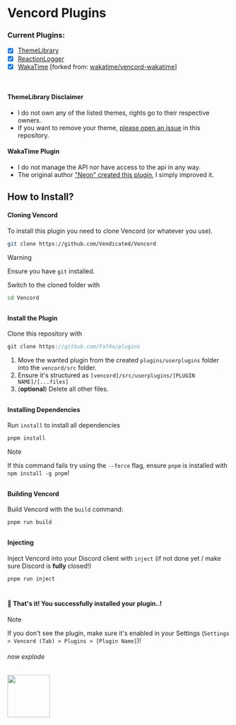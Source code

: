 # Vencord Plugins

### Current Plugins:
- [x] [ThemeLibrary](https://github.com/Faf4a/plugins/tree/main/userplugins/ThemeLibrary)
- [x] [ReactionLogger](https://github.com/Faf4a/plugins/tree/main/userplugins/ReactionLogger)
- [x] [WakaTime](https://github.com/Faf4a/plugins/tree/main/userplugins/wakatime) [forked from: [wakatime/vencord-wakatime](https://github.com/wakatime/vencord-wakatime)]
<br/>

#### ThemeLibrary Disclaimer

- I do not own any of the listed themes, rights go to their respective owners.
- If you want to remove your theme, [please open an issue](https://github.com/Faf4a/plugins/issues/new?assignees=&labels=removal&projects=&template=request_removal.yml&title=Theme+Removal) in this repository.

#### WakaTime Plugin

- I do not manage the API nor have access to the api in any way.
- The original author ["Neon" created this plugin](https://github.com/wakatime/vencord-wakatime), I simply improved it.

## How to Install?
#### Cloning Vencord
To install this plugin you need to clone Vencord (or whatever you use).

```bash
git clone https://github.com/Vendicated/Vencord
```
> [!WARNING]
> Ensure you have `git` installed.

Switch to the cloned folder with
```bash
cd Vencord
```

##
#### Install the Plugin

Clone this repository with 
```js
git clone https://github.com/Faf4a/plugins
```

1. Move the wanted plugin from the created `plugins/userplugins` folder into the `vencord/src` folder.
2. Ensure it's structured as `[vencord]/src/userplugins/[PLUGIN NAME]/[...files]`
3. (**optional**) Delete all other files.

##
#### Installing Dependencies
Run `install` to install all dependencies
```js
pnpm install
```
> [!NOTE]
> If this command fails try using the `--force` flag, ensure `pnpm` is installed with `npm install -g pnpm`!

##
#### Building Vencord
Build Vencord with the `build` command:
```bash
pnpm run build
```
##
#### Injecting
Inject Vencord into your Discord client with `inject` (if not done yet / make sure Discord is **fully** closed!)

```bash
pnpm run inject
```

#
#### 🎉 That's it! You successfully installed your plugin..!

> [!NOTE]
> If you don't see the plugin, make sure it's enabled in your Settings (`Settings > Vencord (Tab) > Plugins > [Plugin Name]`)!

<h6>now explode</h6> <img src="https://cdn.discordapp.com/emojis/1105406110724268075.webp" width="96" height="96" />
